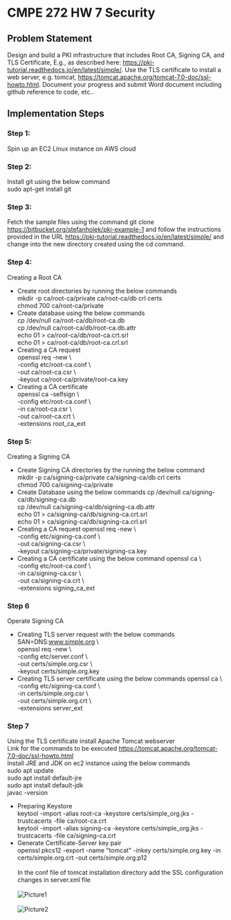 # CMPE 272 HW 7 Security

## Problem Statement
Design and build a PKI infrastructure that includes Root CA, Signing CA, and TLS Certificate,
E.g., as described here: https://pki-tutorial.readthedocs.io/en/latest/simple/.
Use the TLS certificate to install a web server, e.g. tomcat, https://tomcat.apache.org/tomcat-7.0-doc/ssl-howto.html.
Document your progress and submit Word document including github reference to code, etc..

## Implementation Steps<br/>
### Step 1:<br/>
Spin up an EC2 Linux instance on AWS cloud<br/>
### Step 2: 
Install git using the below command<br/>
sudo apt-get install git
### Step 3:
Fetch the sample files using the command git clone https://bitbucket.org/stefanholek/pki-example-1 and follow the instructions provided in the URL https://pki-tutorial.readthedocs.io/en/latest/simple/ and change into the new directory created using the cd command.
### Step 4:
Creating a Root CA
* Create root directories by running the below commands<br/>
mkdir -p ca/root-ca/private ca/root-ca/db crl certs<br/>
chmod 700 ca/root-ca/private<br/>
* Create database using the below commands<br/>
cp /dev/null ca/root-ca/db/root-ca.db <br/>
cp /dev/null ca/root-ca/db/root-ca.db.attr<br/>
echo 01 > ca/root-ca/db/root-ca.crt.srl<br/>
echo 01 > ca/root-ca/db/root-ca.crl.srl<br/>
* Creating a CA request<br/>
openssl req -new \ <br/>
-config etc/root-ca.conf \ <br/>
-out ca/root-ca.csr \ <br/>
-keyout ca/root-ca/private/root-ca.key <br/>
* Creating a CA certificate <br/>
openssl ca -selfsign \ <br/>
    -config etc/root-ca.conf \ <br/>
    -in ca/root-ca.csr \ <br/>
    -out ca/root-ca.crt \ <br/>
    -extensions root_ca_ext <br/>
### Step 5:
Creating a Signing CA
* Create Signing CA directories by the running the below command <br/>
mkdir -p ca/signing-ca/private ca/signing-ca/db crl certs <br/>
chmod 700 ca/signing-ca/private <br/>
* Create Database using the below commands
cp /dev/null ca/signing-ca/db/signing-ca.db <br/>
cp /dev/null ca/signing-ca/db/signing-ca.db.attr <br/>
echo 01 > ca/signing-ca/db/signing-ca.crt.srl <br/>
echo 01 > ca/signing-ca/db/signing-ca.crl.srl <br/>
* Creating a CA request
openssl req -new \ <br/>
    -config etc/signing-ca.conf \ <br/>
    -out ca/signing-ca.csr \ <br/>
    -keyout ca/signing-ca/private/signing-ca.key <br/>
* Creating a CA certificate using the below command
openssl ca \ <br/>
    -config etc/root-ca.conf \ <br/>
    -in ca/signing-ca.csr \ <br/>
    -out ca/signing-ca.crt \ <br/>
    -extensions signing_ca_ext <br/>
### Step 6
Operate Signing CA
* Creating TLS server request with the below commands
SAN=DNS:www.simple.org \ <br/>
openssl req -new \ <br/>
    -config etc/server.conf \ <br/>
    -out certs/simple.org.csr \ <br/>
    -keyout certs/simple.org.key <br/>
* Creating TLS server certificate using the below commands
openssl ca \ <br/>
    -config etc/signing-ca.conf \ <br/>
    -in certs/simple.org.csr \ <br/>
    -out certs/simple.org.crt \ <br/>
    -extensions server_ext <br/>
### Step 7 
Using the TLS certificate install Apache Tomcat webserver <br/>
Link for the commands to be executed https://tomcat.apache.org/tomcat-7.0-doc/ssl-howto.html <br/>
Install JRE and JDK on ec2 instance using the below commands<br/>
sudo apt update <br/>
sudo apt install default-jre <br/>
sudo apt install default-jdk <br/>
javac -version <br/>
* Preparing Keystore <br/>
keytool -import -alias root-ca -keystore certs/simple_org.jks -trustcacerts -file ca/root-ca.crt <br/>
keytool -import -alias signing-ca -keystore certs/simple_org.jks -trustcacerts -file ca/signing-ca.crt <br/>
* Generate Certificate-Server key pair <br/>
openssl pkcs12 -export -name "tomcat" -inkey certs/simple.org.key -in certs/simple.org.crt -out certs/simple.org.p12<br/><br/>
In the conf file of tomcat installation directory add the SSL configuration changes in server.xml file <br/><br/>
![Picture1](https://user-images.githubusercontent.com/111547793/201504068-07171715-3c21-45aa-9e47-fafa32a3e39b.png)<br/><br/>
![Picture2](https://user-images.githubusercontent.com/111547793/201504071-bee36780-16c2-44ed-a5a2-3847ad958196.png)<br/><br/>



















